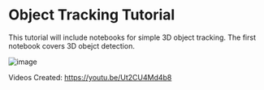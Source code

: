# Object Tracking Tutorial

This tutorial will include notebooks for simple 3D object tracking. The first notebook covers 3D obejct detection.


![image](https://user-images.githubusercontent.com/60835780/193476026-8a4d6a0c-0683-44c7-a323-261958047e91.png)


Videos Created: https://youtu.be/Ut2CU4Md4b8
